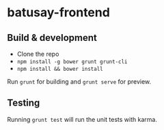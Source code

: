 # batusay-frontend

## Build & development

- Clone the repo
- `npm install -g bower grunt grunt-cli`
- `npm install && bower install`

Run `grunt` for building and `grunt serve` for preview.

## Testing

Running `grunt test` will run the unit tests with karma.
